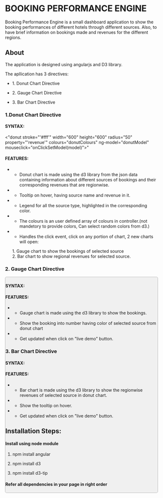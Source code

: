 
# BOOKING PERFORMANCE ENGINE


Booking Performance Engine is a small dashboard application to show the booking performances of different hotels through different sources. Also, to have brief information on bookings made and revenues for the different regions.


## About

The application is designed using angularjs and D3 library.  

The apllication has 3 directives:

*   1\. Donut Chart Directive

*   2\. Gauge Chart Directive

*   3\. Bar Chart Directive

### 1.Donut Chart Directive
 

#### SYNTAX:

<"donut stroke="'#fff'" width="600" height="600" radius="50" property="'revenue'" colours="donutColours" ng-model="donutModel" mouseclick="onClickSetModel(model)">"

#### FEATURES:

*   * Donut chart is made using the d3 library from the json data containing information about different sources of bookings and their corresponding revenues that are regionwise.

*   * Tooltip on hover, having source name and revenue in it.

*   * Legend for all the source type, highlighted in the corresponding color.

*   * The colours is an user defined array of colours in controller.(not mandetory to provide colors, Can select random colors from d3.)

*   * Handles the click event, click on any portion of chart, 2 new charts will open:  

    1\. Gauge chart to show the bookings of selected source  
    2\. Bar chart to show regional revenues for selected source.

### 2\. Gauge Chart Directive

<div style="border: 1px solid rgba(0, 0, 0, .25); background: rgba(0, 0, 0, 0.05); border-radius: 5px;">  

#### SYNTAX:

<div d3-gauge id="test-div" width="300" height="200" min-value="0" max-value="3000" start-color="#DED5D5" end-color="#3389C5" value="demoValue" color="selectedColor">

#### FEATURES:

*   * Gauge chart is made using the d3 library to show the bookings.

*   * Show the booking into number having color of selected source from donut chart

*   * Get updated when click on "live demo" button.

### 3\. Bar Chart Directive


#### SYNTAX:

<bar-chart height="options.height" data="barChartData" color="selectedColor">

#### FEATURES:

*   * Bar chart is made using the d3 library to show the regionwise revenues of selected source in donut chart.

*   * Show the tooltip on hover.

*   * Get updated when click on "live demo" button.



## Installation Steps:

#### Install using node module

1. npm install angular  

2. npm install d3  

3. npm install d3-tip  

#### Refer all dependencies in your page in right order


<script src="node_modules/angular/angular.min.js" type='text/javascript'>  

<script src="node_modules/d3/d3.min.js" type='text/javascript'>  

<script src="node_modules/d3-tip/index.js" type='text/javascript'>  


#### Add the following directives as dependency in your module


angular.module('yourApp', ['donutDirective', 'barChartDirective', 'gaugeDirective']);  


